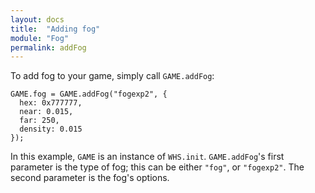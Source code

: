 ```yaml
---
layout: docs
title:  "Adding fog"
module: "Fog"
permalink: addFog
---
```

To add fog to your game, simply call `GAME.addFog`:

    GAME.fog = GAME.addFog("fogexp2", {
      hex: 0x777777,
      near: 0.015,
      far: 250,
      density: 0.015
    });

In this example, `GAME` is an instance of `WHS.init`. `GAME.addFog`'s first parameter is the type of fog; this can be either `"fog"`, or `"fogexp2"`. The second parameter is the fog's options.
